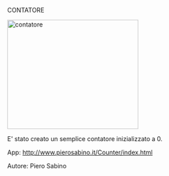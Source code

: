 CONTATORE

<img src="https://i.ibb.co/qNLkgjx/contatore.png" alt="contatore" height="250px" width="300px">

E' stato creato un semplice contatore inizializzato a 0.

App: http://www.pierosabino.it/Counter/index.html

Autore: Piero Sabino